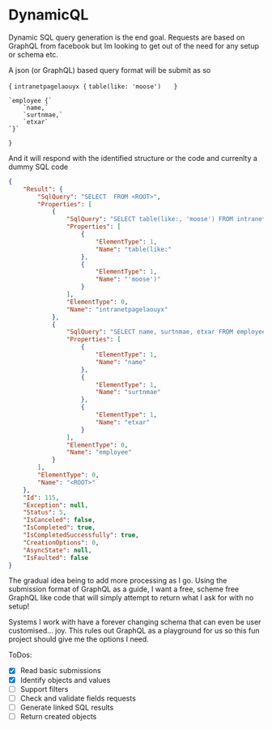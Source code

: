 # DynamicQL
Dynamic SQL query generation is the end goal. Requests are based on GraphQL from facebook but Im looking to get out of the need for any setup or schema etc.

A json (or GraphQL) based query format will be submit as so

`{`
	`intranetpagelaouyx {`
		`table(like: 'moose')	`
	`}`

	`employee {`
		`name,`
		`surtnmae,`
		`etxar`
	`}`
`}`

And it will respond with the identified structure or the code and currenlty a dummy SQL code

```json
{
	"Result": {
		"SqlQuery": "SELECT  FROM <ROOT>",
		"Properties": [
			{
				"SqlQuery": "SELECT table(like:, 'moose') FROM intranetpagelaouyx",
				"Properties": [
					{
						"ElementType": 1,
						"Name": "table(like:"
					},
					{
						"ElementType": 1,
						"Name": "'moose')"
					}
				],
				"ElementType": 0,
				"Name": "intranetpagelaouyx"
			},
			{
				"SqlQuery": "SELECT name, surtnmae, etxar FROM employee",
				"Properties": [
					{
						"ElementType": 1,
						"Name": "name"
					},
					{
						"ElementType": 1,
						"Name": "surtnmae"
					},
					{
						"ElementType": 1,
						"Name": "etxar"
					}
				],
				"ElementType": 0,
				"Name": "employee"
			}
		],
		"ElementType": 0,
		"Name": "<ROOT>"
	},
	"Id": 115,
	"Exception": null,
	"Status": 5,
	"IsCanceled": false,
	"IsCompleted": true,
	"IsCompletedSuccessfully": true,
	"CreationOptions": 0,
	"AsyncState": null,
	"IsFaulted": false
}
```

The gradual idea being to add more processing as I go. Using the submission format of GraphQL as a guide, I want a free, scheme free GraphQL like code that will simply attempt to return what I ask for with no setup!

Systems I work with have a forever changing schema that can even be user customised... joy. This rules out GraphQL as a playground for us so this fun project should give me the options I need.

ToDos:

- [x] Read basic submissions
- [x] Identify objects and values
- [ ] Support filters
- [ ] Check and validate fields requests
- [ ] Generate linked SQL results
- [ ] Return created objects
